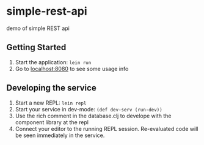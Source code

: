 # simple-rest-api

demo of simple REST api

## Getting Started

1. Start the application: `lein run`
2. Go to [localhost:8080](http://localhost:8080/) to see some usage info


## Developing the service

1. Start a new REPL: `lein repl`
2. Start your service in dev-mode: `(def dev-serv (run-dev))`
3. Use the rich comment in the database.clj to develope with the component library at the repl
4. Connect your editor to the running REPL session.
   Re-evaluated code will be seen immediately in the service.
